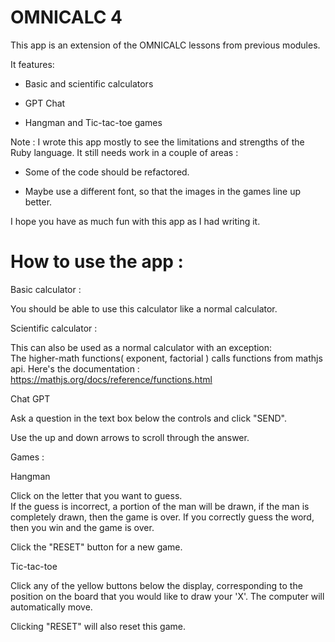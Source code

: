 # OMNICALC 4

This app is an extension of the OMNICALC lessons from previous modules.

It features:

* Basic and scientific calculators

* GPT Chat

* Hangman and Tic-tac-toe games

Note :
I wrote this app mostly to see the limitations and strengths of the Ruby language.
It still needs work in a couple of areas :

 * Some of the code should be refactored.

 * Maybe use a different font, so that the images in the games line up better.

I hope you have as much fun with this app as I had writing it.

# How to use the app :

Basic calculator :

You should be able to use this calculator like a normal calculator.

Scientific calculator :

This can also be used as a normal calculator with an exception:  
The higher-math functions( exponent, factorial ) calls functions from mathjs api.
Here's the documentation : 
https://mathjs.org/docs/reference/functions.html

Chat GPT

Ask a question in the text box below the controls and click "SEND".

Use the up and down arrows to scroll through the answer.

Games :

Hangman

Click on the letter that you want to guess.  
If the guess is incorrect, a portion of the man will be drawn, if the man is completely drawn, then the game is over.
If you correctly guess the word, then you win and the game is over.

Click the "RESET" button for a new game.

Tic-tac-toe

Click any of the yellow buttons below the display, corresponding to the position on the board 
that you would like to draw your 'X'.
The computer will automatically move.

Clicking "RESET" will also reset this game.


